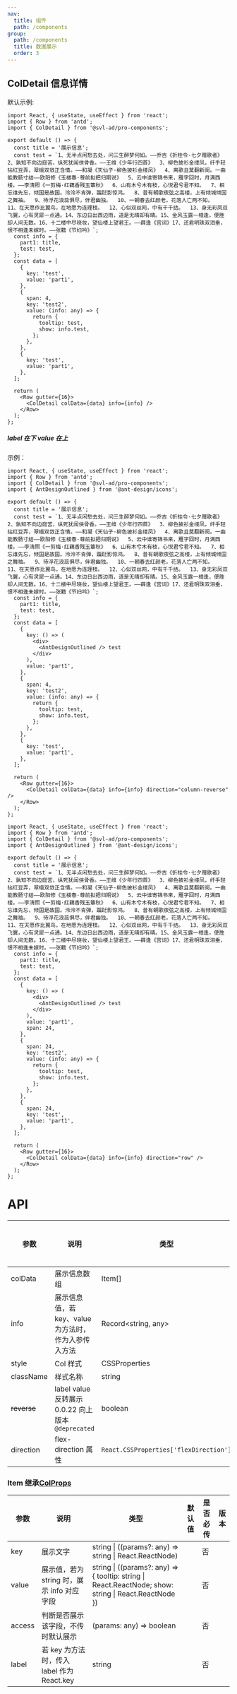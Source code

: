 ```yaml
---
nav:
  title: 组件
  path: /components
group:
  path: /components
  title: 数据展示
  order: 3
---
```


## ColDetail 信息详情

默认示例:

```tsx
import React, { useState, useEffect } from 'react';
import { Row } from 'antd';
import { ColDetail } from '@svl-ad/pro-components';

export default () => {
  const title = '展示信息';
  const test = `1、⽆半点闲愁去处，问三⽣醉梦何如。——乔吉《折桂令·七⼣赠歌者》  2、孰知不向边庭苦，纵死犹闻侠⾻⾹。——王维《少年⾏四⾸》  3、柳⾊披衫⾦缕凤，纤⼿轻拈红⾖弄，翠蛾双敛正含情。——和凝《天仙⼦·柳⾊披衫⾦缕凤》  4、离歌且莫翻新阕。⼀曲能教肠⼨结——欧阳修《⽟楼春·尊前拟把归期说》  5、云中谁寄锦书来，雁字回时，⽉满西楼。——李清照《⼀剪梅·红藕⾹残⽟簟秋》  6、⼭有⽊兮⽊有枝，⼼悦君兮君不知。  7、相忘谁先忘，倾国是故国。泠泠不肯弹，蹁跹影惊鸿。  8、昔有朝歌夜弦之⾼楼，上有倾城倾国之舞袖。  9、待浮花浪蕊俱尽，伴君幽独。  10、⼀朝春去红颜⽼，花落⼈亡两不知。  11、在天愿作⽐翼鸟，在地愿为连理枝。  12、⼼似双丝⽹，中有千千结。  13、⾝⽆彩凤双飞翼，⼼有灵犀⼀点通。14、东边⽇出西边⾬，道是⽆晴却有晴。15、⾦风⽟露⼀相逢，便胜却⼈间⽆数。16、⼗⼆楼中尽晓妆，望仙楼上望君王。——薛逢《宫词》17、还君明珠双泪垂，恨不相逢未嫁时。——张籍《节妇吟》`;
  const info = {
    part1: title,
    test: test,
  };
  const data = [
    {
      key: 'test',
      value: 'part1',
    },
    {
      span: 4,
      key: 'test2',
      value: (info: any) => {
        return {
          tooltip: test,
          show: info.test,
        };
      },
    },
    {
      key: 'test',
      value: 'part1',
    },
  ];

  return (
    <Row gutter={16}>
      <ColDetail colData={data} info={info} />
    </Row>
  );
};
```

##### label 在下 value 在上

示例：

```tsx
import React, { useState, useEffect } from 'react';
import { Row } from 'antd';
import { ColDetail } from '@svl-ad/pro-components';
import { AntDesignOutlined } from '@ant-design/icons';

export default () => {
  const title = '展示信息';
  const test = `1、⽆半点闲愁去处，问三⽣醉梦何如。——乔吉《折桂令·七⼣赠歌者》  2、孰知不向边庭苦，纵死犹闻侠⾻⾹。——王维《少年⾏四⾸》  3、柳⾊披衫⾦缕凤，纤⼿轻拈红⾖弄，翠蛾双敛正含情。——和凝《天仙⼦·柳⾊披衫⾦缕凤》  4、离歌且莫翻新阕。⼀曲能教肠⼨结——欧阳修《⽟楼春·尊前拟把归期说》  5、云中谁寄锦书来，雁字回时，⽉满西楼。——李清照《⼀剪梅·红藕⾹残⽟簟秋》  6、⼭有⽊兮⽊有枝，⼼悦君兮君不知。  7、相忘谁先忘，倾国是故国。泠泠不肯弹，蹁跹影惊鸿。  8、昔有朝歌夜弦之⾼楼，上有倾城倾国之舞袖。  9、待浮花浪蕊俱尽，伴君幽独。  10、⼀朝春去红颜⽼，花落⼈亡两不知。  11、在天愿作⽐翼鸟，在地愿为连理枝。  12、⼼似双丝⽹，中有千千结。  13、⾝⽆彩凤双飞翼，⼼有灵犀⼀点通。14、东边⽇出西边⾬，道是⽆晴却有晴。15、⾦风⽟露⼀相逢，便胜却⼈间⽆数。16、⼗⼆楼中尽晓妆，望仙楼上望君王。——薛逢《宫词》17、还君明珠双泪垂，恨不相逢未嫁时。——张籍《节妇吟》`;
  const info = {
    part1: title,
    test: test,
  };
  const data = [
    {
      key: () => (
        <div>
          <AntDesignOutlined /> test
        </div>
      ),
      value: 'part1',
    },
    {
      span: 4,
      key: 'test2',
      value: (info: any) => {
        return {
          tooltip: test,
          show: info.test,
        };
      },
    },
    {
      key: 'test',
      value: 'part1',
    },
  ];

  return (
    <Row gutter={16}>
      <ColDetail colData={data} info={info} direction="column-reverse" />
    </Row>
  );
};
```

```tsx
import React, { useState, useEffect } from 'react';
import { Row } from 'antd';
import { ColDetail } from '@svl-ad/pro-components';
import { AntDesignOutlined } from '@ant-design/icons';

export default () => {
  const title = '展示信息';
  const test = `1、⽆半点闲愁去处，问三⽣醉梦何如。——乔吉《折桂令·七⼣赠歌者》  2、孰知不向边庭苦，纵死犹闻侠⾻⾹。——王维《少年⾏四⾸》  3、柳⾊披衫⾦缕凤，纤⼿轻拈红⾖弄，翠蛾双敛正含情。——和凝《天仙⼦·柳⾊披衫⾦缕凤》  4、离歌且莫翻新阕。⼀曲能教肠⼨结——欧阳修《⽟楼春·尊前拟把归期说》  5、云中谁寄锦书来，雁字回时，⽉满西楼。——李清照《⼀剪梅·红藕⾹残⽟簟秋》  6、⼭有⽊兮⽊有枝，⼼悦君兮君不知。  7、相忘谁先忘，倾国是故国。泠泠不肯弹，蹁跹影惊鸿。  8、昔有朝歌夜弦之⾼楼，上有倾城倾国之舞袖。  9、待浮花浪蕊俱尽，伴君幽独。  10、⼀朝春去红颜⽼，花落⼈亡两不知。  11、在天愿作⽐翼鸟，在地愿为连理枝。  12、⼼似双丝⽹，中有千千结。  13、⾝⽆彩凤双飞翼，⼼有灵犀⼀点通。14、东边⽇出西边⾬，道是⽆晴却有晴。15、⾦风⽟露⼀相逢，便胜却⼈间⽆数。16、⼗⼆楼中尽晓妆，望仙楼上望君王。——薛逢《宫词》17、还君明珠双泪垂，恨不相逢未嫁时。——张籍《节妇吟》`;
  const info = {
    part1: title,
    test: test,
  };
  const data = [
    {
      key: () => (
        <div>
          <AntDesignOutlined /> test
        </div>
      ),
      value: 'part1',
      span: 24,
    },
    {
      span: 24,
      key: 'test2',
      value: (info: any) => {
        return {
          tooltip: test,
          show: info.test,
        };
      },
    },
    {
      span: 24,
      key: 'test',
      value: 'part1',
    },
  ];

  return (
    <Row gutter={16}>
      <ColDetail colData={data} info={info} direction="row" />
    </Row>
  );
};
```

# API

| 参数 | 说明 | 类型 | 默认值 | 是否必传 | 版本 |
| --- | --- | --- | --- | --- | --- |
| colData | 展示信息数组 | Item[] |  | 是 |  |
| info | 展示信息值，若 key、value 为方法时，作为入参传入方法 | Record<string, any> |  | 否 |  |
| style | Col 样式 | CSSProperties |  | 否 |  |
| className | 样式名称 | string |  | 否 |  |
| <s>reverse<s> | label value 反转展示 0.0.22 向上版本`@deprecated` | boolean | false | 否 | 0.0.21 独有 |
| direction | flex-direction 属性 | `React.CSSProperties['flexDirection']` | column | 否 | 0.0.22 |

### Item 继承[ColProps](https://ant.design/components/grid-cn/#Col)

| 参数 | 说明 | 类型 | 默认值 | 是否必传 | 版本 |
| --- | --- | --- | --- | --- | --- |
| key | 展示文字 | string \| ((params?: any) => string \| React.ReactNode) |  | 否 |  |
| value | 展示值，若为 string 时，展示 info 对应字段 | string \| ((params?: any) => { tooltip: string \| React.ReactNode; show: string \| React.ReactNode }) |  | 否 |  |
| access | 判断是否展示该字段，不传时默认展示 | (params: any) => boolean |  | 否 |  |
| label | 若 key 为方法时，传入 label 作为 React.key | string |  | 否 |  |
